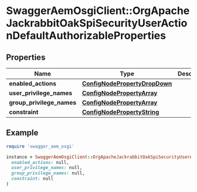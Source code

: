 # SwaggerAemOsgiClient::OrgApacheJackrabbitOakSpiSecurityUserActionDefaultAuthorizableProperties

## Properties

| Name | Type | Description | Notes |
| ---- | ---- | ----------- | ----- |
| **enabled_actions** | [**ConfigNodePropertyDropDown**](ConfigNodePropertyDropDown.md) |  | [optional] |
| **user_privilege_names** | [**ConfigNodePropertyArray**](ConfigNodePropertyArray.md) |  | [optional] |
| **group_privilege_names** | [**ConfigNodePropertyArray**](ConfigNodePropertyArray.md) |  | [optional] |
| **constraint** | [**ConfigNodePropertyString**](ConfigNodePropertyString.md) |  | [optional] |

## Example

```ruby
require 'swagger_aem_osgi'

instance = SwaggerAemOsgiClient::OrgApacheJackrabbitOakSpiSecurityUserActionDefaultAuthorizableProperties.new(
  enabled_actions: null,
  user_privilege_names: null,
  group_privilege_names: null,
  constraint: null
)
```

